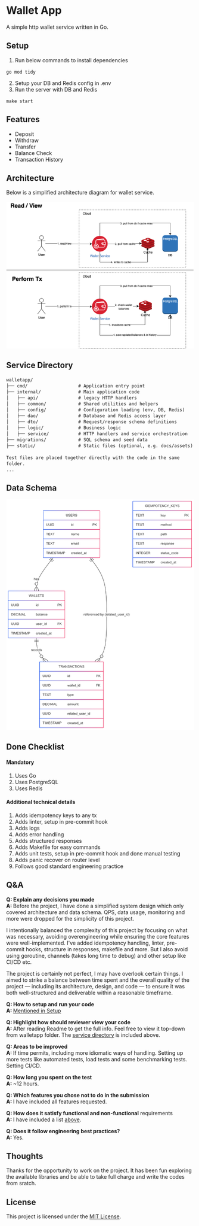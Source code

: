 # Wallet App
A simple http wallet service written in Go.

## Setup

1. Run below commands to install dependencies
```
go mod tidy
```
2. Setup your DB and Redis config in .env
3. Run the server with DB and Redis
```
make start
```

## Features

- Deposit
- Withdraw
- Transfer
- Balance Check
- Transaction History

## Architecture 
Below is a simplified architecture diagram for wallet service.
<br></br>
![](static/wallet_service_architecture.png)

## Service Directory
```
walletapp/
├── cmd/                   # Application entry point
├── internal/              # Main application code
│   ├── api/               # legacy HTTP handlers
│   ├── common/            # Shared utilities and helpers
│   ├── config/            # Configuration loading (env, DB, Redis)
│   ├── dao/               # Database and Redis access layer
│   ├── dto/               # Request/response schema definitions
│   ├── logic/             # Business logic
│   ├── service/           # HTTP handlers and service orchestration
├── migrations/            # SQL schema and seed data
├── static/                # Static files (optional, e.g. docs/assets)

Test files are placed together directly with the code in the same folder.
...
```

## Data Schema
![](static/wallet_service_erd.png)



## Done Checklist
#### Mandatory
1. Uses Go
2. Uses PostgreSQL
3. Uses Redis

#### Additional technical details
1. Adds idempotency keys to any tx 
2. Adds linter, setup in pre-commit hook
3. Adds logs
4. Adds error handling
5. Adds structured responses
4. Adds Makefile for easy commands
5. Adds unit tests, setup in pre-commit hook and done manual testing
6. Adds panic recover on router level
7. Follows good standard engineering practice

## Q&A
<b> Q: Explain any decisions you made  </b><br>
<b> A: </b>
Before the project, I have done a simplified system design which only covered architecture and data schema. QPS, data usage, monitoring and more were dropped for the simplicity of this project. 

I intentionally balanced the complexity of this project by focusing on what was necessary, avoiding overengineering while ensuring the core features were well-implemented. I've added idempotency handling, linter, pre-commit hooks, structure in responses, makefile and more. But I also avoid using goroutine, channels (takes long time to debug) and other setup like CI/CD etc.

The project is certainly not perfect, I may have overlook certain things. I aimed to strike a balance between time spent and the overall quality of the project — including its architecture, design, and code — to ensure it was both well-structured and deliverable within a reasonable timeframe.

<b> Q: How to setup and run your code</b> <br>
<b> A: </b> [Mentioned in Setup](#setup)

<b> Q: Highlight how should reviewer view your code</b><br> 
<b> A: </b>  After reading Readme to get the full info. Feel free to view it top-down from walletapp folder. The [service directory](#service-directory) is included above. 

<b> Q: Areas to be improved</b><br> 
<b> A: </b> If time permits, including more idiomatic ways of handling. Setting up more tests like automated tests, load tests and some benchmarking tests. Setting CI/CD.

<b> Q: How long you spent on the test</b><br>
<b> A: </b>  ~12 hours.

<b> Q: Which features you chose not to do in the submission</b><br>
<b> A: </b>  I have included all features requested.

<b> Q: How does it satisfy functional and non-functional</b>  requirements<br>
<b> A: </b>  I have included a list [above](#done-checklist).

<b> Q: Does it follow engineering best practices?</b><br> 
<b> A: </b> Yes.

## Thoughts
Thanks for the opportunity to work on the project. It has been fun exploring the available libraries and be able to take full charge and write the codes from sratch. 

## License
This project is licensed under the [MIT License](LICENSE).

